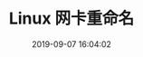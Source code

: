 ---
title: Linux 网卡重命名
date: 2019-09-07 16:04:02
index_img: https://i.stack.imgur.com/7xTB3.png
categories:
- [linux,网络开发]
tags:
 - iproute2
 - 网桥
 - kernel
---
